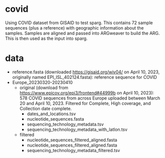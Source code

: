 # covid

Using COVID dataset from GISAID to test sparg. This contains 72 sample sequences (plus a reference) with geographic information about the samples. Samples are aligned and passed into ARGweaver to build the ARG. This is then used as the input into sparg.

# data

 - reference.fasta (downloaded https://gisaid.org/wiv04/ on April 10, 2023, originally named EPI_ISL_402124.fasta): reference sequence for COVID
 - Europe_20230320-20230410
    - original (download from https://www.epicov.org/epi3/frontend#44999b on April 10, 2023): 578 COVID sequences from across Europe uploaded between March 20 and April 10, 2023. Filtered for Complete, High coverage, and Collection date complete.
        - dates_and_locations.tsv
        - nucleotide_sequences.fasta
        - sequencing_technology_metadata.tsv
        - sequencing_technology_metadata_with_latlon.tsv
    - filtered
        - nucleotide_sequences_filtered_aligned.fasta
        - nucleotide_sequences_filtered_aligned.fasta
        - sequencing_technology_metadata_filtered.tsv

